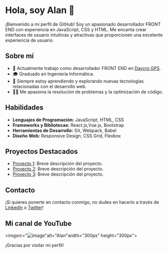 # Hola, soy Alan 👋

¡Bienvenido a mi perfil de GitHub! Soy un apasionado desarrollador FRONT END  con experiencia en JavaScript, CSS y HTML. Me encanta crear interfaces de usuario intuitivas y atractivas que proporcionen una excelente experiencia de usuario.

## Sobre mí

- 💼 Actualmente trabajo como desarrollador FRONT END en [Daycro GPS](https://www.daycro.cl/).
- 🎓 Graduado en Ingeniería Informática.
- 🌱 Siempre estoy aprendiendo y explorando nuevas tecnologías relacionadas con el desarrollo web.
- 👨‍💻 Me apasiona la resolución de problemas y la optimización de código.

## Habilidades

- **Lenguajes de Programación:** JavaScript, HTML, CSS
- **Frameworks y Bibliotecas:** React.js,Vue.js, Bootstrap
- **Herramientas de Desarrollo:** Git, Webpack, Babel
- **Diseño Web:** Responsive Design, CSS Grid, Flexbox

## Proyectos Destacados

- [Proyecto 1](https://github.com/tuusuario/proyecto-1): Breve descripción del proyecto.
- [Proyecto 2](https://github.com/tuusuario/proyecto-2): Breve descripción del proyecto.
- [Proyecto 3](https://github.com/tuusuario/proyecto-3): Breve descripción del proyecto.


## Contacto

¡Si quieres ponerte en contacto conmigo, no dudes en hacerlo a través de [LinkedIn](https://www.linkedin.com/in/alan-espinoza11/) o [Twitter](https://twitter.com/tuusuario)!

## Mi canal de YouTube
<imgsrc="![image](https://github.com/alanespinoza2001/alanespinoza2001/assets/111473589/9ff441c1-0935-4373-b199-e3ba52227bae)"alt="Alan"width="300px" height="300px">




¡Gracias por visitar mi perfil!


